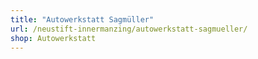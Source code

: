 ```yaml
---
title: "Autowerkstatt Sagmüller"
url: /neustift-innermanzing/autowerkstatt-sagmueller/
shop: Autowerkstatt
---
```

